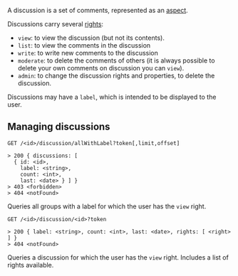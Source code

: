 A discussion is a set of comments, represented as an [aspect](aspect.md). 

Discussions carry several [rights](right.md):

 - `view`: to view the discussion (but not its contents).
 - `list`: to view the comments in the discussion
 - `write`: to write new comments to the discussion
 - `moderate`: to delete the comments of others (it is always possible to 
   delete your own comments on discussion you can `view`).
 - `admin`: to change the discussion rights and properties, to delete the 
   discussion.

Discussions may have a `label`, which is intended to be displayed to the 
user. 

## Managing discussions

    GET /<id>/discussion/allWithLabel?token[,limit,offset]

    > 200 { discussions: [ 
      { id: <id>, 
        label: <string>, 
        count: <int>, 
        last: <date> } ] }
    > 403 <forbidden>
    > 404 <notFound>

Queries all groups with a label for which the user has the `view` right.

    GET /<id>/discussion/<id>?token 

    > 200 { label: <string>, count: <int>, last: <date>, rights: [ <right> ] }
    > 404 <notFound>

Queries a discussion for which the user has the `view` right. Includes a 
list of rights available. 
